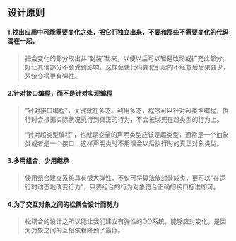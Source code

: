 ## 设计原则

#### 1.找出应用中可能需要变化之处，把它们独立出来，不要和那些不需要变化的代码混在一起。

> 把会变化的部分取出并“封装”起来，以便以后可以轻易改动或扩充此部分，好让其他部分不会受到影响。这样会使代码变化引起的不经意后后果变少，系统变得更有弹性。

#### 2.针对接口编程，而不是针对实现编程

> "针对接口编程"，关键就在多态。利用多态，程序可以针对超类型编程，执行时会根据实际状况执行到真正的行为，不会被绑死在超类型的行为上。
>
> “针对超类型编程”，也就是变量的声明类型应该是超类型，通常是一个抽象类或者是一个接口，这样声明类时不用理会以后执行时的真正对象类型。

#### 3.多用组合，少用继承

> 使用组合建立系统具有很大弹性，不仅可将算法族封装成类，更可以“在运行时动态地改变行为”，只要组合的行为对象符合正确的接口标准即可。

#### 4.为了交互对象之间的松耦合设计而努力

> 松耦合的设计之所以能让我们建立有弹性的OO系统，能够应对变化，是因为对象之间的互相依赖降到了最低。